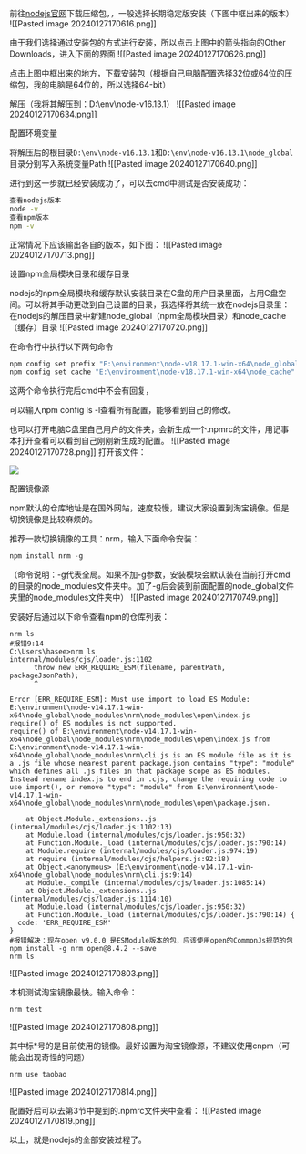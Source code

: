前往[nodejs官网](https://nodejs.org/)下载压缩包，，一般选择长期稳定版安装（下图中框出来的版本）
![[Pasted image 20240127170616.png]]

由于我们选择通过安装包的方式进行安装，所以点击上图中的箭头指向的Other Downloads，进入下面的界面
![[Pasted image 20240127170626.png]]

点击上图中框出来的地方，下载安装包（根据自己电脑配置选择32位或64位的压缩包，我的电脑是64位的，所以选择64-bit）

解压（我将其解压到：D:\env\node-v16.13.1）
![[Pasted image 20240127170634.png]]

配置环境变量

将解压后的根目录`D:\env\node-v16.13.1`和`D:\env\node-v16.13.1\node_global`目录分别写入系统变量Path
![[Pasted image 20240127170640.png]]

进行到这一步就已经安装成功了，可以去cmd中测试是否安装成功：

```Bash
查看nodejs版本
node -v 
查看npm版本
npm -v 
```

正常情况下应该输出各自的版本，如下图：
![[Pasted image 20240127170713.png]]

设置npm全局模块目录和缓存目录

nodejs的npm全局模块和缓存默认安装目录在C盘的用户目录里面，占用C盘空间。可以将其手动更改到自己设置的目录，我选择将其统一放在nodejs目录里：在nodejs的解压目录中新建node_global（npm全局模块目录）和node_cache（缓存）目录
![[Pasted image 20240127170720.png]]

在命令行中执行以下两句命令

```Java
npm config set prefix "E:\environment\node-v18.17.1-win-x64\node_global" 
npm config set cache "E:\environment\node-v18.17.1-win-x64\node_cache" 
```

这两个命令执行完后cmd中不会有回复，

可以输入npm config ls -l查看所有配置，能够看到自己的修改。

也可以打开电脑C盘里自己用户的文件夹，会新生成一个.npmrc的文件，用记事本打开查看可以看到自己刚刚新生成的配置。
![[Pasted image 20240127170728.png]]
打开该文件：

![](https://x3r1317gt9.feishu.cn/space/api/box/stream/download/asynccode/?code=MzUwNzBlN2E2NTM5YTdlMjNmZjE2YTg5ZTg4ZDgzYTBfZm1UUmtieFVLM05vVFZEUUxVNWhueFN0YXUzd2s3ZmdfVG9rZW46RzBSVGJqcmgwb2xlVHF4d3ZKQ2NueHFabklkXzE3MDYzNDYzNjg6MTcwNjM0OTk2OF9WNA)

配置镜像源

npm默认的仓库地址是在国外网站，速度较慢，建议大家设置到淘宝镜像。但是切换镜像是比较麻烦的。

推荐一款切换镜像的工具：nrm，输入下面命令安装：

```Java
npm install nrm -g 
```

（命令说明：-g代表全局。如果不加-g参数，安装模块会默认装在当前打开cmd的目录的node_modules文件夹中。加了-g后会装到前面配置的node_global文件夹里的node_modules文件夹中）
![[Pasted image 20240127170749.png]]

安装好后通过以下命令查看npm的仓库列表：

```Shell
nrm ls 
#报错9:14
C:\Users\hasee>nrm ls
internal/modules/cjs/loader.js:1102
      throw new ERR_REQUIRE_ESM(filename, parentPath, packageJsonPath);
      ^

Error [ERR_REQUIRE_ESM]: Must use import to load ES Module: E:\environment\node-v14.17.1-win-x64\node_global\node_modules\nrm\node_modules\open\index.js
require() of ES modules is not supported.
require() of E:\environment\node-v14.17.1-win-x64\node_global\node_modules\nrm\node_modules\open\index.js from E:\environment\node-v14.17.1-win-x64\node_global\node_modules\nrm\cli.js is an ES module file as it is a .js file whose nearest parent package.json contains "type": "module" which defines all .js files in that package scope as ES modules.
Instead rename index.js to end in .cjs, change the requiring code to use import(), or remove "type": "module" from E:\environment\node-v14.17.1-win-x64\node_global\node_modules\nrm\node_modules\open\package.json.

    at Object.Module._extensions..js (internal/modules/cjs/loader.js:1102:13)
    at Module.load (internal/modules/cjs/loader.js:950:32)
    at Function.Module._load (internal/modules/cjs/loader.js:790:14)
    at Module.require (internal/modules/cjs/loader.js:974:19)
    at require (internal/modules/cjs/helpers.js:92:18)
    at Object.<anonymous> (E:\environment\node-v14.17.1-win-x64\node_global\node_modules\nrm\cli.js:9:14)
    at Module._compile (internal/modules/cjs/loader.js:1085:14)
    at Object.Module._extensions..js (internal/modules/cjs/loader.js:1114:10)
    at Module.load (internal/modules/cjs/loader.js:950:32)
    at Function.Module._load (internal/modules/cjs/loader.js:790:14) {
  code: 'ERR_REQUIRE_ESM'
}
#报错解决：现在open v9.0.0 是ESModule版本的包，应该使用open的CommonJs规范的包 
npm install -g nrm open@8.4.2 --save
nrm ls 
```
![[Pasted image 20240127170803.png]]

本机测试淘宝镜像最快。输入命令：

```Java
nrm test 
```
![[Pasted image 20240127170808.png]]

其中标*号的是目前使用的镜像。最好设置为淘宝镜像源，不建议使用cnpm（可能会出现奇怪的问题）

```Java
nrm use taobao 
```
![[Pasted image 20240127170814.png]]

配置好后可以去第3节中提到的.npmrc文件夹中查看：
![[Pasted image 20240127170819.png]]

以上，就是nodejs的全部安装过程了。